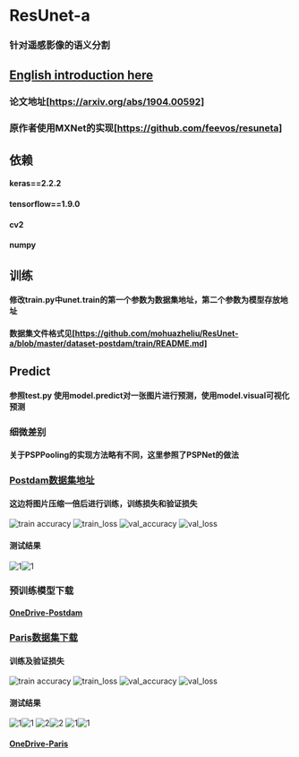 # ResUnet-a
### 针对遥感影像的语义分割
## [English introduction here](https://github.com/mohuazheliu/ResUnet-a/edit/master/introduction/README.md)
### 论文地址[https://arxiv.org/abs/1904.00592]
### 原作者使用MXNet的实现[https://github.com/feevos/resuneta]
## 依赖
#### keras==2.2.2
#### tensorflow==1.9.0
#### cv2
#### numpy
## 训练
#### 修改train.py中unet.train的第一个参数为数据集地址，第二个参数为模型存放地址
#### 数据集文件格式见[https://github.com/mohuazheliu/ResUnet-a/blob/master/dataset-postdam/train/README.md]
## Predict
#### 参照test.py 使用model.predict对一张图片进行预测，使用model.visual可视化预测
### 细微差别
#### 关于PSPPooling的实现方法略有不同，这里参照了PSPNet的做法
### [Postdam数据集地址](http://www2.isprs.org/commissions/comm3/wg4/2d-sem-label-potsdam.html)
#### 这边将图片压缩一倍后进行训练，训练损失和验证损失
![train accuracy](https://github.com/mohuazheliu/ResUnet-a/blob/master/material/train_acc.png)
![train_loss](https://github.com/mohuazheliu/ResUnet-a/blob/master/material/train_loss.png)
![val_accuracy](https://github.com/mohuazheliu/ResUnet-a/blob/master/material/val_acc.png)
![val_loss](https://github.com/mohuazheliu/ResUnet-a/blob/master/material/val_loss.png)
#### 测试结果
![1](https://github.com/mohuazheliu/ResUnet-a/blob/master/material/14-true.png)![1](https://github.com/mohuazheliu/ResUnet-a/blob/master/material/14-label.png)
### 预训练模型下载
#### [OneDrive-Postdam](https://1drv.ms/u/s!ApOgV5zmgyrmhwQsafmdwnxjD27m?e=46LRSq)
### [Paris数据集下载](https://zenodo.org/record/1154821#.XH6HtygzbIU)
#### 训练及验证损失
![train accuracy](https://github.com/mohuazheliu/ResUnet-a/blob/master/material/train_acc_paris.png)
![train_loss](https://github.com/mohuazheliu/ResUnet-a/blob/master/material/train_loss_paris.png)
![val_accuracy](https://github.com/mohuazheliu/ResUnet-a/blob/master/material/val_acc_paris.png)
![val_loss](https://github.com/mohuazheliu/ResUnet-a/blob/master/material/val_loss_paris.png)
#### 测试结果
![1](https://github.com/mohuazheliu/ResUnet-a/blob/master/material/100-true.png)![1](https://github.com/mohuazheliu/ResUnet-a/blob/master/material/100-label.png)
![2](https://github.com/mohuazheliu/ResUnet-a/blob/master/material/120-true.png)![2](https://github.com/mohuazheliu/ResUnet-a/blob/master/material/120-label.png)
![1](https://github.com/mohuazheliu/ResUnet-a/blob/master/material/150-true.png)![1](https://github.com/mohuazheliu/ResUnet-a/blob/master/material/150-label.png)
#### [OneDrive-Paris](https://1drv.ms/u/s!ApOgV5zmgyrmhwcbPe_WhkUm9uZY?e=YnGYxX)

